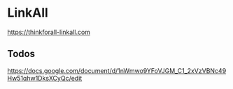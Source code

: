 # LinkAll

https://thinkforall-linkall.com

## Todos

https://docs.google.com/document/d/1nWmwo9YFoVJGM_C1_2xVzVBNc49Hw51qhw1DksXCyQc/edit
